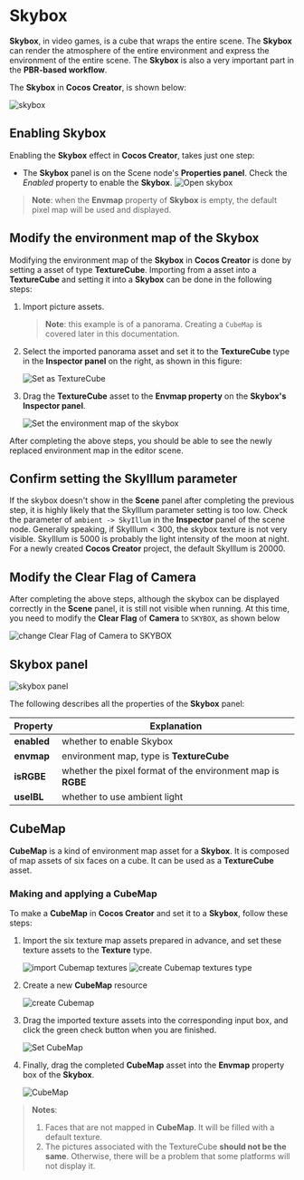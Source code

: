 # Skybox

__Skybox__, in video games, is a cube that wraps the entire scene. The __Skybox__ can render the atmosphere of the entire environment and express the environment of the entire scene. The __Skybox__ is also a very important part in the __PBR-based workflow__.

The __Skybox__ in __Cocos Creator__, is shown below:

![skybox](skybox/Skybox.png)

## Enabling Skybox

Enabling the __Skybox__ effect in __Cocos Creator__, takes just one step:

  - The __Skybox__ panel is on the Scene node's __Properties panel__. Check the *Enabled* property to enable the __Skybox__.
  ![Open skybox](skybox/SkyboxPanel.jpg)

 > **Note**: when the **Envmap** property of __Skybox__ is empty, the default pixel map will be used and displayed.

## Modify the environment map of the Skybox

Modifying the environment map of the __Skybox__ in __Cocos Creator__ is done by setting a asset of type __TextureCube__. Importing from a asset into a __TextureCube__ and setting it into a __Skybox__ can be done in the following steps:

1. Import picture assets.
    > **Note**: this example is of a panorama. Creating a `CubeMap` is covered later in this documentation.

2. Select the imported panorama asset and set it to the __TextureCube__ type in the __Inspector panel__ on the right, as shown in this figure:

    ![Set as TextureCube](skybox/TextureCube.jpg)

3. Drag the __TextureCube__ asset to the __Envmap property__ on the __Skybox's Inspector panel__.

    ![Set the environment map of the skybox](skybox/EnvmapSet.jpg)

After completing the above steps, you should be able to see the newly replaced environment map in the editor scene.

## Confirm setting the SkyIllum parameter
If the skybox doesn't show in the __Scene__ panel after completing the previous step, it is highly likely that the SkyIllum parameter setting is too low. Check the parameter of `ambient -> SkyIllum` in the __Inspector__ panel of the scene node. Generally speaking, if SkyIllum < 300, the skybox texture is not very visible. SkyIllum is 5000 is probably the light intensity of the moon at night. For a newly created __Cocos Creator__ project, the default SkyIllum is 20000.

## Modify the Clear Flag of Camera
After completing the above steps, although the skybox can be displayed correctly in the __Scene__ panel, it is still not visible when running. At this time, you need to modify the __Clear Flag__ of __Camera__ to `SKYBOX`, as shown below

![change Clear Flag of Camera to SKYBOX](skybox/SkyboxCamera.jpg)


## Skybox panel

![skybox panel](skybox/SkyboxDetail.jpg)

The following describes all the properties of the __Skybox__ panel:

| Property | Explanation |
| --- | --- |
| **enabled** | whether to enable Skybox |
| **envmap** | environment map, type is __TextureCube__ |
| **isRGBE** | whether the pixel format of the environment map is __RGBE__ |
| **useIBL** | whether to use ambient light |

## CubeMap

__CubeMap__ is a kind of environment map asset for a __Skybox__. It is composed of map assets of six faces on a cube. It can be used as a __TextureCube__ asset.

### Making and applying a CubeMap

To make a __CubeMap__ in __Cocos Creator__ and set it to a __Skybox__, follow these steps:

1. Import the six texture map assets prepared in advance, and set these texture assets to the __Texture__ type.

    ![import Cubemap textures](skybox/Cubemap_Textures.png)
    ![create Cubemap textures type](skybox/Cubemap_Textures_type.png)

2. Create a new __CubeMap__ resource

    ![create Cubemap](skybox/Cubemap_Create.png)

3. Drag the imported texture assets into the corresponding input box, and click the green check button when you are finished.

    ![Set CubeMap](skybox/Cubemap_Inspector.png)

4. Finally, drag the completed __CubeMap__ asset into the __Envmap__ property box of the __Skybox__.

    ![CubeMap](skybox/Cubemap_Show.png)

> **Notes**:
> 1. Faces that are not mapped in __CubeMap__. It will be filled with a default texture.
> 2. The pictures associated with the TextureCube **should not be the same**. Otherwise, there will be a problem that some platforms will not display it.
